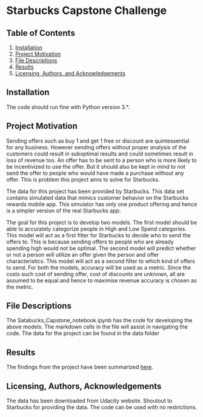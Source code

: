 # Starbucks Capstone Challenge

## Table of Contents

1. [Installation](#installation)
2. [Project Motivation](#motivation)
3. [File Descriptions](#files)
4. [Results](#results)
5. [Licensing, Authors, and Acknowledgements](#licensing)

## Installation <a name="installation"></a>

The code should run fine with Python version 3.*.

## Project Motivation<a name="motivation"></a>

Sending offers such as buy 1 and get 1 free or discount are quintessential for any business. However sending offers without proper analysis of the customers could result in suboptimal results and could sometimes result in loss of revenue too. An offer has to be sent to a person who is more likely to be incentivized to use the offer. But it should also be kept in mind to not send the offer to people who would have made a purchase without any offer. This is problem this project aims to solve for Starbucks. 

The data for this project has been provided by Starbucks. This data set contains simulated data that mimics customer behavior on the Starbucks rewards mobile app. This simulator has only one product offering and hence is a simpler version of the real Starbucks app.

The goal for this project is to develop two models. The first model should be able to accurately categorize people in High and Low Spend categories. This model will act as a first filter for Starbucks to decide who to send the offers to. This is because sending offers to people who are already spending high would not be optimal. The second model will predict whether or not a person will utilize an offer given the person and offer characteristics. This model will act as a second filter to which kind of offers to send. For both the models, accuracy will be used as a metric. Since the costs such cost of sending offer, cost of discounts are unknown, all are assumed to be equal and hence to maximise revenue accuracy is chosen as the metric. 


## File Descriptions <a name="files"></a>

The Satabucks_Capstone_notebook.ipynb has the code for developing the above models. The markdown cells in the file will assist in navigating the code. The data for the project can be found in the data folder

## Results<a name="results"></a>

The findings from the project have been summarized [here](https://medium.com/@sushmitha_gumireddy/starbucks-capstone-project-targeted-marketing-with-data-8799425750e0).

## Licensing, Authors, Acknowledgements<a name="licensing"></a>

The data has been downloaded from Udacity website. Shoutout to Starbucks for providing the data. The code can be used with no restrictions.
